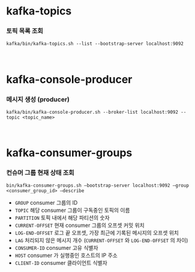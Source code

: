 # kafka-topics
### 토픽 목록 조회
```
kafka/bin/kafka-topics.sh --list --bootstrap-server localhost:9092
```

<br>

# kafka-console-producer
### 메시지 생성 (producer)
```
kafka/bin/kafka-console-producer.sh --broker-list localhost:9092 --topic <topic_name>
```

<br>

# kafka-consumer-groups
### 컨슈머 그룹 현재 상태 조회

```
bin/kafka-consumer-groups.sh —bootstrap-server localhost:9092 —group <consumer_group_id> —describe 
```
* `GROUP` consumer 그룹의 ID
* `TOPIC` 해당 consumer 그룹이 구독중인 토픽의 이름 
* `PARTITION` 토픽 내에서 해당 파티션의 숫자
* `CURRENT-OFFSET` 현재 consumer 그룹의 오프셋 커밋 위치
* `LOG-END-OFFSET` 로그 끝 오프셋, 가장 최근에 기록된 메시지의 오프셋 위치
* `LAG` 처리되지 않은 메시지 개수 (`CURRENT-OFFSET` 와 `LOG-END-OFFSET` 의 차이)
* `CONSUMER-ID` consumer 고유 식별자
* `HOST` consumer 가 실행중인 호스트의 IP 주소
* `CLIENT-ID` consumer 클라이언트 식별자
